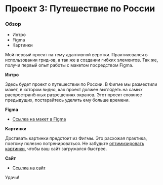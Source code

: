 # Проект 3: Путешествие по России

### Обзор
* Интро
* Figma
* Картинки

Мой первый проект на тему адаптивной верстки.
Практиковался в использовании грид-ов, а так же в создании гибких элементов.
Так же, получи первый опыт работы с макетом посредством Figma.

**Интро**

Здесь будет проект о путешествии по России.
В Фигме мы разместили макет, в котором видно, как проект должен выглядеть на самых распространённых разрешениях экранов.
Этот проект сложнее предыдущих, постарайтесь уделить ему больше времени.

**Figma**

* [Ссылка на макет в Figma](https://www.figma.com/file/OyRWEjU6wBwRe1hapzQoLx/Sprint-3%3A-Russia-%2F-desktop-%2B-mobile?node-id=28503%3A0)

**Картинки**

Доставать картинки предстоит из Фигмы. Это расхожая практика, поэтому полезно потренироваться.
Не забудьте [оптимизировать картинки](https://tinypng.com/), чтобы ваш сайт загружался быстрее.

**Сайт**
* [Ссылка на сайт](https://zooyanki.github.io/russian-travel/)

Удачи!
